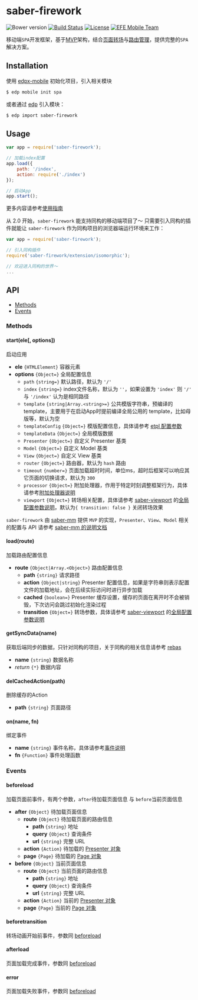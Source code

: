 saber-firework
===

![Bower version](https://img.shields.io/bower/v/saber-firework.svg?style=flat-square) [![Build Status](https://img.shields.io/travis/ecomfe/saber-firework.svg?style=flat-square)](https://travis-ci.org/ecomfe/saber-firework) [![License](https://img.shields.io/github/license/ecomfe/saber-firework.svg?style=flat-square)](./LICENSE) [![EFE Mobile Team](https://img.shields.io/badge/EFE-Mobile_Team-blue.svg?style=flat-square)](http://efe.baidu.com)

移动端`SPA`开发框架，基于[MVP](https://github.com/ecomfe/saber-mm)架构，结合[页面转场](https://github.com/ecomfe/saber-viewport)与[路由管理](https://github.com/ecomfe/saber-router)，提供完整的`SPA`解决方案。

## Installation

使用 [edpx-mobile](https://github.com/ecomfe/edpx-mobile) 初始化项目，引入相关模块

```sh
$ edp mobile init spa
```

或者通过 [edp](https://github.com/ecomfe/edp) 引入模块：

```sh
$ edp import saber-firework
```

## Usage

```js
var app = require('saber-firework');

// 加载index配置
app.load({
    path: '/index',
    action: require('./index')
});

// 启动App
app.start();
```

更多内容请参考[使用指南](doc/guide.md)

从 2.0 开始，`saber-firework` 能支持同构的移动端项目了～ 只需要引入同构的插件就能让 `saber-firework` 作为同构项目的浏览器端运行环境来工作：

```js
var app = require('saber-firework');

// 引入同构插件
require('saber-firework/extension/isomorphic');

// 欢迎进入同构的世界～
...
```

## API

* [Methods](#methods)
* [Events](#events)

### Methods

#### start(ele[, options])

启动应用

* **ele** `{HTMLElement}` 容器元素
* **options** `{Object=}` 全局配置信息
    * `path` `{string=}` 默认路径，默认为 `'/'`
    * `index` `{string=}` index文件名称，默认为 `''`，如果设置为 `'index'` 则 `'/'` 与 `'/index'` 认为是相同路径
    * `template` `{string|Array.<string>=}` 公共模版字符串，预编译的template，主要用于在启动App时提前编译全局公用的 template，比如母版等，默认为空
    * `templateConfig` `{Object=}` 模版配置信息，具体请参考 [etpl 配置参数](https://github.com/ecomfe/etpl/blob/master/doc/config.md)
    * `templateData` `{Object=}` 全局模版数据
    * `Presenter` `{Object=}` 自定义 Presenter 基类
    * `Model` `{Object=}` 自定义 Model 基类
    * `View` `{Object=}` 自定义 View 基类
    * `router` `{Object=}` 路由器，默认为 `hash` 路由
    * `timeout` `{number=}` 页面加载超时时间，单位ms，超时后框架可以响应其它页面的切换请求，默认为 `300`
    * `processor` `{Object=}` 附加处理器，作用于特定时刻调整框架行为，具体请参考[附加处理器说明](doc/processor)
    * `viewport` `{Object=}` 转场相关配置，具体请参考 [saber-viewport](https://github.com/ecomfe/saber-viewport) 的[全局配置参数说明](https://github.com/ecomfe/saber-viewport#initele-options)，默认为`{ transition: false }` 关闭转场效果

`saber-firework` 由 [saber-mm](https://github.com/ecomfe/saber-mm) 提供 `MVP` 的实现，`Presenter`、`View`、`Model` 相关的配置与 API 请参考 [saber-mm 的说明文档](https://github.com/ecomfe/saber-mm#classes)

#### load(route)

加载路由配置信息

* **route** `{Object|Array.<Object>}` 路由配置信息
    * **path** `{string}` 请求路径
    * **action** `{Object|string}` Presenter 配置信息，如果是字符串则表示配置文件的加载地址，会在后续实际访问时进行异步加载
    * **cached** `{boolean=}` Presenter 缓存设置，缓存的页面在离开时不会被销毁，下次访问会跳过初始化渲染过程
    * **transition** `{Object=}` 转场参数，具体请参考 [saber-viewport](https://github.com/ecomfe/saber-viewport) 的[全局配置参数说明](https://github.com/ecomfe/saber-viewport#initele-options)

#### getSyncData(name)

获取后端同步的数据，只针对同构的项目，关于同构的相关信息请参考 [rebas](https://github.com/ecomfe/rebas)

* **name** `{string}` 数据名称
* _return_ `{*}` 数据内容

#### delCachedAction(path)

删除缓存的Action

* **path** `{string}` 页面路径

#### on(name, fn)

绑定事件

* **name** `{string}` 事件名称，具体请参考[事件说明](#events)
* **fn** `{Function}` 事件处理函数

### Events

#### beforeload

加载页面前事件，有两个参数，`after`待加载页面信息 与 `before`当前页面信息

* **after** `{Object}`  待加载页面信息
    * **route** `{Object}` 待加载页面的路由信息
        * **path** `{string}` 地址
        * **query** `{Object}` 查询条件
        * **url** `{string}` 完整 URL
    * **action** `{Action}` 待加载的 [Presenter 对象](https://github.com/ecomfe/saber-mm/blob/master/doc/presenter.md)
    * **page** `{Page}` 待加载的 [Page 对象](https://github.com/ecomfe/saber-viewport#page)
* **before** `{Object}` 当前页面信息
    * **route** `{Object}` 当前页面的路由信息
        * **path** `{string}` 地址
        * **query** `{Object}` 查询条件
        * **url** `{string}` 完整 URL
    * **action** `{Action}` 当前的 [Presenter 对象](https://github.com/ecomfe/saber-mm/blob/master/doc/presenter.md)
    * **page** `{Page}` 当前的 [Page 对象](https://github.com/ecomfe/saber-viewport#page)

#### beforetransition

转场动画开始前事件，参数同 [beforeload](#beforeload)

#### afterload

页面加载完成事件，参数同 [beforeload](#beforeload)

#### error

页面加载失败事件，参数同 [beforeload](#beforeload)
